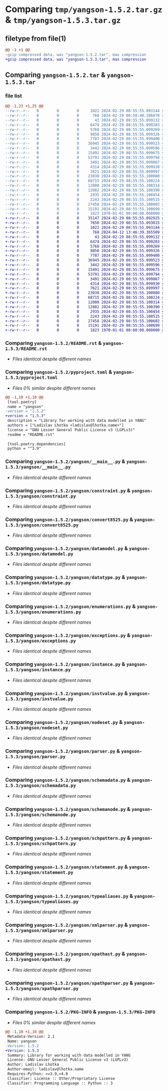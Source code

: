 # Comparing `tmp/yangson-1.5.2.tar.gz` & `tmp/yangson-1.5.3.tar.gz`

## filetype from file(1)

```diff
@@ -1 +1 @@
-gzip compressed data, was "yangson-1.5.2.tar", max compression
+gzip compressed data, was "yangson-1.5.3.tar", max compression
```

## Comparing `yangson-1.5.2.tar` & `yangson-1.5.3.tar`

### file list

```diff
@@ -1,23 +1,25 @@
--rw-r--r--   0        0        0     1022 2024-02-29 08:55:55.093144 yangson-1.5.2/README.rst
--rw-r--r--   0        0        0      768 2024-02-29 08:58:48.286078 yangson-1.5.2/pyproject.toml
--rw-r--r--   0        0        0       43 2024-02-29 08:55:55.099132 yangson-1.5.2/yangson/__init__.py
--rw-r--r--   0        0        0     6474 2024-02-29 08:55:55.099203 yangson-1.5.2/yangson/__main__.py
--rw-r--r--   0        0        0     5768 2024-02-29 08:55:55.099269 yangson-1.5.2/yangson/constraint.py
--rw-r--r--   0        0        0     9850 2024-02-29 08:55:55.099326 yangson-1.5.2/yangson/convert8525.py
--rw-r--r--   0        0        0     7787 2024-02-29 08:55:55.099400 yangson-1.5.2/yangson/datamodel.py
--rw-r--r--   0        0        0    36945 2024-02-29 08:55:55.099523 yangson-1.5.2/yangson/datatype.py
--rw-r--r--   0        0        0     3442 2024-02-29 08:55:55.099596 yangson-1.5.2/yangson/enumerations.py
--rw-r--r--   0        0        0    15491 2024-02-29 08:55:55.099675 yangson-1.5.2/yangson/exceptions.py
--rw-r--r--   0        0        0    53791 2024-02-29 08:55:55.099794 yangson-1.5.2/yangson/instance.py
--rw-r--r--   0        0        0     3491 2024-02-29 08:55:55.099867 yangson-1.5.2/yangson/instvalue.py
--rw-r--r--   0        0        0     4314 2024-02-29 08:55:55.099930 yangson-1.5.2/yangson/nodeset.py
--rw-r--r--   0        0        0     7621 2024-02-29 08:55:55.099997 yangson-1.5.2/yangson/parser.py
--rw-r--r--   0        0        0    23038 2024-02-29 08:55:55.100080 yangson-1.5.2/yangson/schemadata.py
--rw-r--r--   0        0        0    68715 2024-02-29 08:55:55.100224 yangson-1.5.2/yangson/schemanode.py
--rw-r--r--   0        0        0    12000 2024-02-29 08:55:55.100314 yangson-1.5.2/yangson/schpattern.py
--rw-r--r--   0        0        0    12882 2024-02-29 08:55:55.100390 yangson-1.5.2/yangson/statement.py
--rw-r--r--   0        0        0     2935 2024-02-29 08:55:55.100454 yangson-1.5.2/yangson/typealiases.py
--rw-r--r--   0        0        0     2243 2024-02-29 08:55:55.100515 yangson-1.5.2/yangson/xmlparser.py
--rw-r--r--   0        0        0    27458 2024-02-29 08:55:55.100602 yangson-1.5.2/yangson/xpathast.py
--rw-r--r--   0        0        0    15191 2024-02-29 08:55:55.100699 yangson-1.5.2/yangson/xpathparser.py
--rw-r--r--   0        0        0     1823 1970-01-01 00:00:00.000000 yangson-1.5.2/PKG-INFO
+-rw-r--r--   0        0        0    35147 2024-02-29 08:55:55.092925 yangson-1.5.3/COPYING
+-rw-r--r--   0        0        0     7650 2024-02-29 08:55:55.093015 yangson-1.5.3/COPYING.LESSER
+-rw-r--r--   0        0        0     1022 2024-02-29 08:55:55.093144 yangson-1.5.3/README.rst
+-rw-r--r--   0        0        0      768 2024-04-12 13:46:39.365509 yangson-1.5.3/pyproject.toml
+-rw-r--r--   0        0        0       43 2024-02-29 08:55:55.099132 yangson-1.5.3/yangson/__init__.py
+-rw-r--r--   0        0        0     6474 2024-02-29 08:55:55.099203 yangson-1.5.3/yangson/__main__.py
+-rw-r--r--   0        0        0     5768 2024-02-29 08:55:55.099269 yangson-1.5.3/yangson/constraint.py
+-rw-r--r--   0        0        0     9850 2024-02-29 08:55:55.099326 yangson-1.5.3/yangson/convert8525.py
+-rw-r--r--   0        0        0     7787 2024-02-29 08:55:55.099400 yangson-1.5.3/yangson/datamodel.py
+-rw-r--r--   0        0        0    36945 2024-02-29 08:55:55.099523 yangson-1.5.3/yangson/datatype.py
+-rw-r--r--   0        0        0     3442 2024-02-29 08:55:55.099596 yangson-1.5.3/yangson/enumerations.py
+-rw-r--r--   0        0        0    15491 2024-02-29 08:55:55.099675 yangson-1.5.3/yangson/exceptions.py
+-rw-r--r--   0        0        0    53791 2024-02-29 08:55:55.099794 yangson-1.5.3/yangson/instance.py
+-rw-r--r--   0        0        0     3491 2024-02-29 08:55:55.099867 yangson-1.5.3/yangson/instvalue.py
+-rw-r--r--   0        0        0     4314 2024-02-29 08:55:55.099930 yangson-1.5.3/yangson/nodeset.py
+-rw-r--r--   0        0        0     7621 2024-02-29 08:55:55.099997 yangson-1.5.3/yangson/parser.py
+-rw-r--r--   0        0        0    23038 2024-02-29 08:55:55.100080 yangson-1.5.3/yangson/schemadata.py
+-rw-r--r--   0        0        0    68715 2024-02-29 08:55:55.100224 yangson-1.5.3/yangson/schemanode.py
+-rw-r--r--   0        0        0    12000 2024-02-29 08:55:55.100314 yangson-1.5.3/yangson/schpattern.py
+-rw-r--r--   0        0        0    12882 2024-02-29 08:55:55.100390 yangson-1.5.3/yangson/statement.py
+-rw-r--r--   0        0        0     2935 2024-02-29 08:55:55.100454 yangson-1.5.3/yangson/typealiases.py
+-rw-r--r--   0        0        0     2243 2024-02-29 08:55:55.100515 yangson-1.5.3/yangson/xmlparser.py
+-rw-r--r--   0        0        0    27458 2024-02-29 08:55:55.100602 yangson-1.5.3/yangson/xpathast.py
+-rw-r--r--   0        0        0    15191 2024-02-29 08:55:55.100699 yangson-1.5.3/yangson/xpathparser.py
+-rw-r--r--   0        0        0     1823 1970-01-01 00:00:00.000000 yangson-1.5.3/PKG-INFO
```

### Comparing `yangson-1.5.2/README.rst` & `yangson-1.5.3/README.rst`

 * *Files identical despite different names*

### Comparing `yangson-1.5.2/pyproject.toml` & `yangson-1.5.3/pyproject.toml`

 * *Files 0% similar despite different names*

```diff
@@ -1,10 +1,10 @@
 [tool.poetry]
 name = "yangson"
-version = "1.5.2"
+version = "1.5.3"
 description = "Library for working with data modelled in YANG"
 authors = ["Ladislav Lhotka <ladislav@lhotka.name>"]
 license = "GNU Lesser General Public License v3 (LGPLv3)"
 readme = "README.rst"
 
 [tool.poetry.dependencies]
 python = "^3.9"
```

### Comparing `yangson-1.5.2/yangson/__main__.py` & `yangson-1.5.3/yangson/__main__.py`

 * *Files identical despite different names*

### Comparing `yangson-1.5.2/yangson/constraint.py` & `yangson-1.5.3/yangson/constraint.py`

 * *Files identical despite different names*

### Comparing `yangson-1.5.2/yangson/convert8525.py` & `yangson-1.5.3/yangson/convert8525.py`

 * *Files identical despite different names*

### Comparing `yangson-1.5.2/yangson/datamodel.py` & `yangson-1.5.3/yangson/datamodel.py`

 * *Files identical despite different names*

### Comparing `yangson-1.5.2/yangson/datatype.py` & `yangson-1.5.3/yangson/datatype.py`

 * *Files identical despite different names*

### Comparing `yangson-1.5.2/yangson/enumerations.py` & `yangson-1.5.3/yangson/enumerations.py`

 * *Files identical despite different names*

### Comparing `yangson-1.5.2/yangson/exceptions.py` & `yangson-1.5.3/yangson/exceptions.py`

 * *Files identical despite different names*

### Comparing `yangson-1.5.2/yangson/instance.py` & `yangson-1.5.3/yangson/instance.py`

 * *Files identical despite different names*

### Comparing `yangson-1.5.2/yangson/instvalue.py` & `yangson-1.5.3/yangson/instvalue.py`

 * *Files identical despite different names*

### Comparing `yangson-1.5.2/yangson/nodeset.py` & `yangson-1.5.3/yangson/nodeset.py`

 * *Files identical despite different names*

### Comparing `yangson-1.5.2/yangson/parser.py` & `yangson-1.5.3/yangson/parser.py`

 * *Files identical despite different names*

### Comparing `yangson-1.5.2/yangson/schemadata.py` & `yangson-1.5.3/yangson/schemadata.py`

 * *Files identical despite different names*

### Comparing `yangson-1.5.2/yangson/schemanode.py` & `yangson-1.5.3/yangson/schemanode.py`

 * *Files identical despite different names*

### Comparing `yangson-1.5.2/yangson/schpattern.py` & `yangson-1.5.3/yangson/schpattern.py`

 * *Files identical despite different names*

### Comparing `yangson-1.5.2/yangson/statement.py` & `yangson-1.5.3/yangson/statement.py`

 * *Files identical despite different names*

### Comparing `yangson-1.5.2/yangson/typealiases.py` & `yangson-1.5.3/yangson/typealiases.py`

 * *Files identical despite different names*

### Comparing `yangson-1.5.2/yangson/xmlparser.py` & `yangson-1.5.3/yangson/xmlparser.py`

 * *Files identical despite different names*

### Comparing `yangson-1.5.2/yangson/xpathast.py` & `yangson-1.5.3/yangson/xpathast.py`

 * *Files identical despite different names*

### Comparing `yangson-1.5.2/yangson/xpathparser.py` & `yangson-1.5.3/yangson/xpathparser.py`

 * *Files identical despite different names*

### Comparing `yangson-1.5.2/PKG-INFO` & `yangson-1.5.3/PKG-INFO`

 * *Files 0% similar despite different names*

```diff
@@ -1,10 +1,10 @@
 Metadata-Version: 2.1
 Name: yangson
-Version: 1.5.2
+Version: 1.5.3
 Summary: Library for working with data modelled in YANG
 License: GNU Lesser General Public License v3 (LGPLv3)
 Author: Ladislav Lhotka
 Author-email: ladislav@lhotka.name
 Requires-Python: >=3.9,<4.0
 Classifier: License :: Other/Proprietary License
 Classifier: Programming Language :: Python :: 3
```


